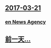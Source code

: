 ## [2017-03-21](/zh/news/2017/03/21/index.md)

### [en News Agency ](/zh/news/2017/03/21/en-News-Agency.md)
## [前一天...](/zh/news/2017/03/20/index.md)

